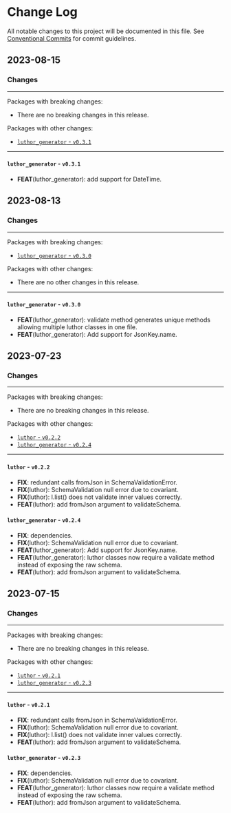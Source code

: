 # Change Log

All notable changes to this project will be documented in this file.
See [Conventional Commits](https://conventionalcommits.org) for commit guidelines.

## 2023-08-15

### Changes

---

Packages with breaking changes:

 - There are no breaking changes in this release.

Packages with other changes:

 - [`luthor_generator` - `v0.3.1`](#luthor_generator---v031)

---

#### `luthor_generator` - `v0.3.1`

 - **FEAT**(luthor_generator): add support for DateTime.


## 2023-08-13

### Changes

---

Packages with breaking changes:

 - [`luthor_generator` - `v0.3.0`](#luthor_generator---v030)

Packages with other changes:

 - There are no other changes in this release.

---

#### `luthor_generator` - `v0.3.0`

 - **FEAT**(luthor_generator): validate method generates unique methods allowing multiple luthor classes in one file.
 - **FEAT**(luthor_generator): Add support for JsonKey.name.


## 2023-07-23

### Changes

---

Packages with breaking changes:

 - There are no breaking changes in this release.

Packages with other changes:

 - [`luthor` - `v0.2.2`](#luthor---v022)
 - [`luthor_generator` - `v0.2.4`](#luthor_generator---v024)

---

#### `luthor` - `v0.2.2`

 - **FIX**: redundant calls fromJson in SchemaValidationError.
 - **FIX**(luthor): SchemaValidation null error due to covariant.
 - **FIX**(luthor): l.list() does not validate inner values correctly.
 - **FEAT**(luthor): add fromJson argument to validateSchema.

#### `luthor_generator` - `v0.2.4`

 - **FIX**: dependencies.
 - **FIX**(luthor): SchemaValidation null error due to covariant.
 - **FEAT**(luthor_generator): Add support for JsonKey.name.
 - **FEAT**(luthor_generator): luthor classes now require a validate method instead of exposing the raw schema.
 - **FEAT**(luthor): add fromJson argument to validateSchema.


## 2023-07-15

### Changes

---

Packages with breaking changes:

 - There are no breaking changes in this release.

Packages with other changes:

 - [`luthor` - `v0.2.1`](#luthor---v021)
 - [`luthor_generator` - `v0.2.3`](#luthor_generator---v023)

---

#### `luthor` - `v0.2.1`

 - **FIX**: redundant calls fromJson in SchemaValidationError.
 - **FIX**(luthor): SchemaValidation null error due to covariant.
 - **FIX**(luthor): l.list() does not validate inner values correctly.
 - **FEAT**(luthor): add fromJson argument to validateSchema.

#### `luthor_generator` - `v0.2.3`

 - **FIX**: dependencies.
 - **FIX**(luthor): SchemaValidation null error due to covariant.
 - **FEAT**(luthor_generator): luthor classes now require a validate method instead of exposing the raw schema.
 - **FEAT**(luthor): add fromJson argument to validateSchema.

